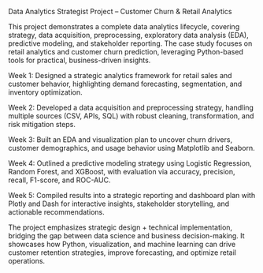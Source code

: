 Data Analytics Strategist Project – Customer Churn & Retail Analytics

This project demonstrates a complete data analytics lifecycle, covering strategy, data acquisition, preprocessing, exploratory data analysis (EDA), predictive modeling, and stakeholder reporting. The case study focuses on retail analytics and customer churn prediction, leveraging Python-based tools for practical, business-driven insights.

Week 1: Designed a strategic analytics framework for retail sales and customer behavior, highlighting demand forecasting, segmentation, and inventory optimization.

Week 2: Developed a data acquisition and preprocessing strategy, handling multiple sources (CSV, APIs, SQL) with robust cleaning, transformation, and risk mitigation steps.

Week 3: Built an EDA and visualization plan to uncover churn drivers, customer demographics, and usage behavior using Matplotlib and Seaborn.

Week 4: Outlined a predictive modeling strategy using Logistic Regression, Random Forest, and XGBoost, with evaluation via accuracy, precision, recall, F1-score, and ROC-AUC.

Week 5: Compiled results into a strategic reporting and dashboard plan with Plotly and Dash for interactive insights, stakeholder storytelling, and actionable recommendations.

The project emphasizes strategic design + technical implementation, bridging the gap between data science and business decision-making. It showcases how Python, visualization, and machine learning can drive customer retention strategies, improve forecasting, and optimize retail operations.
